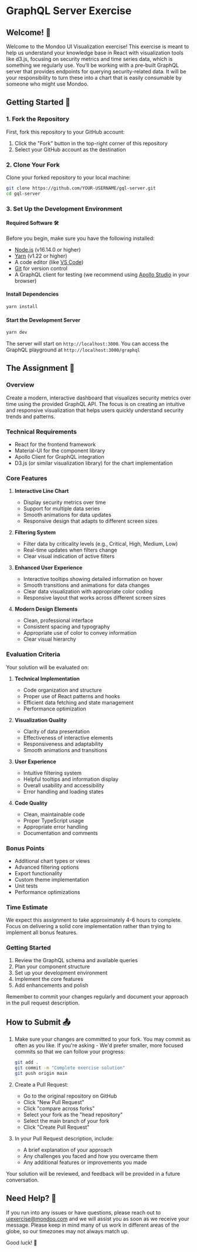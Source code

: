 # GraphQL Server Exercise

## Welcome! 👋

Welcome to the Mondoo UI Visualization exercise! This exercise is meant to help us understand your knowledge base in React with visualization tools like d3.js, focusing on security metrics and time series data, which is something we regularly use. You'll be working with a pre-built GraphQL server that provides endpoints for querying security-related data. It will be your responsibility to turn these into a chart that is easily consumable by someone who might use Mondoo.

## Getting Started 🚀

### 1. Fork the Repository

First, fork this repository to your GitHub account:

1. Click the "Fork" button in the top-right corner of this repository
2. Select your GitHub account as the destination

### 2. Clone Your Fork

Clone your forked repository to your local machine:

```bash
git clone https://github.com/YOUR-USERNAME/gql-server.git
cd gql-server
```

### 3. Set Up the Development Environment

#### Required Software 🛠️

Before you begin, make sure you have the following installed:

- [Node.js](https://nodejs.org/) (v16.14.0 or higher)
- [Yarn](https://yarnpkg.com/) (v1.22 or higher)
- A code editor (like [VS Code](https://code.visualstudio.com/))
- [Git](https://git-scm.com/) for version control
- A GraphQL client for testing (we recommend using [Apollo Studio](https://studio.apollographql.com/sandbox/explorer) in your browser)

#### Install Dependencies

```bash
yarn install
```

#### Start the Development Server

```bash
yarn dev
```

The server will start on `http://localhost:3000`. You can access the GraphQL playground at `http://localhost:3000/graphql`

## The Assignment 📝

### Overview

Create a modern, interactive dashboard that visualizes security metrics over time using the provided GraphQL API. The focus is on creating an intuitive and responsive visualization that helps users quickly understand security trends and patterns.

### Technical Requirements

- React for the frontend framework
- Material-UI for the component library
- Apollo Client for GraphQL integration
- D3.js (or similar visualization library) for the chart implementation

### Core Features

1. **Interactive Line Chart**

   - Display security metrics over time
   - Support for multiple data series
   - Smooth animations for data updates
   - Responsive design that adapts to different screen sizes

2. **Filtering System**

   - Filter data by criticality levels (e.g., Critical, High, Medium, Low)
   - Real-time updates when filters change
   - Clear visual indication of active filters

3. **Enhanced User Experience**

   - Interactive tooltips showing detailed information on hover
   - Smooth transitions and animations for data changes
   - Clear data visualization with appropriate color coding
   - Responsive layout that works across different screen sizes

4. **Modern Design Elements**
   - Clean, professional interface
   - Consistent spacing and typography
   - Appropriate use of color to convey information
   - Clear visual hierarchy

### Evaluation Criteria

Your solution will be evaluated on:

1. **Technical Implementation**

   - Code organization and structure
   - Proper use of React patterns and hooks
   - Efficient data fetching and state management
   - Performance optimization

2. **Visualization Quality**

   - Clarity of data presentation
   - Effectiveness of interactive elements
   - Responsiveness and adaptability
   - Smooth animations and transitions

3. **User Experience**

   - Intuitive filtering system
   - Helpful tooltips and information display
   - Overall usability and accessibility
   - Error handling and loading states

4. **Code Quality**
   - Clean, maintainable code
   - Proper TypeScript usage
   - Appropriate error handling
   - Documentation and comments

### Bonus Points

- Additional chart types or views
- Advanced filtering options
- Export functionality
- Custom theme implementation
- Unit tests
- Performance optimizations

### Time Estimate

We expect this assignment to take approximately 4-6 hours to complete. Focus on delivering a solid core implementation rather than trying to implement all bonus features.

### Getting Started

1. Review the GraphQL schema and available queries
2. Plan your component structure
3. Set up your development environment
4. Implement the core features
5. Add enhancements and polish

Remember to commit your changes regularly and document your approach in the pull request description.

## How to Submit 📤

1. Make sure your changes are committed to your fork. You may commit as often as you like. If you're asking - We'd prefer smaller, more focused commits so that we can follow your progress:

   ```bash
   git add .
   git commit -m "Complete exercise solution"
   git push origin main
   ```

2. Create a Pull Request:

   - Go to the original repository on GitHub
   - Click "New Pull Request"
   - Click "compare across forks"
   - Select your fork as the "head repository"
   - Select the main branch of your fork
   - Click "Create Pull Request"

3. In your Pull Request description, include:
   - A brief explanation of your approach
   - Any challenges you faced and how you overcame them
   - Any additional features or improvements you made

Your solution will be reviewed, and feedback will be provided in a future conversation.

## Need Help? 🤝

If you run into any issues or have questions, please reach out to uiexercise@mondoo.com and
we will assist you as soon as we receive your message. Please keep in mind many of us work
in different areas of the globe, so our timezones may not always match up.

Good luck! 🎉
